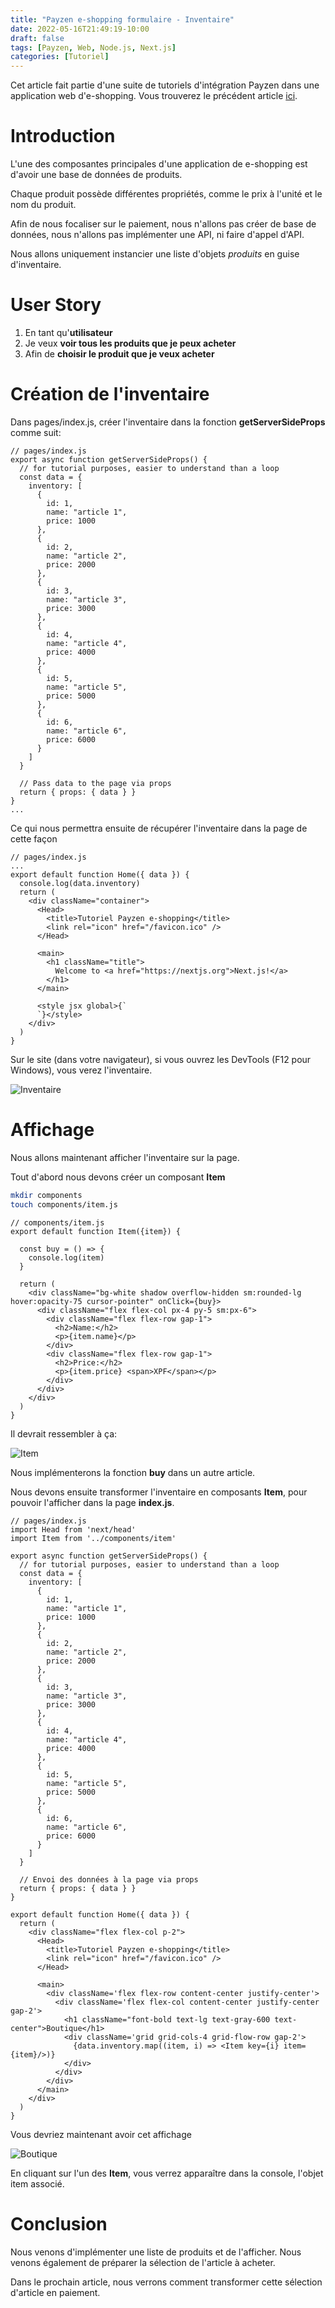 ```yaml
---
title: "Payzen e-shopping formulaire - Inventaire"
date: 2022-05-16T21:49:19-10:00
draft: false
tags: [Payzen, Web, Node.js, Next.js]
categories: [Tutoriel]
---
```

Cet article fait partie d'une suite de tutoriels d'intégration Payzen dans une application web d'e-shopping. Vous trouverez le précédent article [ici](https://huangmanutea.github.io/blog.dev/posts/payzen_e-shopping_formulaire/introduction/).

# Introduction

L'une des composantes principales d'une application de e-shopping est d'avoir une base de données de produits.

Chaque produit possède différentes propriétés, comme le prix à l'unité et le nom du produit.

Afin de nous focaliser sur le paiement, nous n'allons pas créer de base de données, nous n'allons pas implémenter une API, ni faire d'appel d'API.

Nous allons uniquement instancier une liste d'objets *produits* en guise d'inventaire.


# User Story

1. En tant qu'**utilisateur**
2. Je veux **voir tous les produits que je peux acheter**
3. Afin de **choisir le produit que je veux acheter**

# Création de l'inventaire

Dans pages/index.js, créer l'inventaire dans la fonction **getServerSideProps** comme suit:

```react
// pages/index.js
export async function getServerSideProps() {
  // for tutorial purposes, easier to understand than a loop
  const data = {
    inventory: [
      {
        id: 1,
        name: "article 1",
        price: 1000
      },
      {
        id: 2,
        name: "article 2",
        price: 2000
      },
      {
        id: 3,
        name: "article 3",
        price: 3000
      },
      {
        id: 4,
        name: "article 4",
        price: 4000
      },
      {
        id: 5,
        name: "article 5",
        price: 5000
      },
      {
        id: 6,
        name: "article 6",
        price: 6000
      }
    ]
  }

  // Pass data to the page via props
  return { props: { data } }
}
...
```
Ce qui nous permettra ensuite de récupérer l'inventaire dans la page de cette façon

```react
// pages/index.js
...
export default function Home({ data }) {
  console.log(data.inventory)
  return (
    <div className="container">
      <Head>
        <title>Tutoriel Payzen e-shopping</title>
        <link rel="icon" href="/favicon.ico" />
      </Head>

      <main>
        <h1 className="title">
          Welcome to <a href="https://nextjs.org">Next.js!</a>
        </h1>
      </main>

      <style jsx global>{`
      `}</style>
    </div>
  )
}
```

Sur le site (dans votre navigateur), si vous ouvrez les DevTools (F12 pour Windows), vous verez l'inventaire.

![Inventaire](inventory.png#center "Inventaire")

# Affichage

Nous allons maintenant afficher l'inventaire sur la page.

Tout d'abord nous devons créer un composant **Item**

```bash
mkdir components
touch components/item.js
```

```react
// components/item.js
export default function Item({item}) {

  const buy = () => {
    console.log(item)
  }

  return (
    <div className="bg-white shadow overflow-hidden sm:rounded-lg hover:opacity-75 cursor-pointer" onClick={buy}>
      <div className="flex flex-col px-4 py-5 sm:px-6">
        <div className="flex flex-row gap-1">
          <h2>Name:</h2>
          <p>{item.name}</p>
        </div>
        <div className="flex flex-row gap-1">
          <h2>Price:</h2>
          <p>{item.price} <span>XPF</span></p>
        </div>
      </div>
    </div>
  )
}
```

Il devrait ressembler à ça:

![Item](item.png#center "Item")

Nous implémenterons la fonction **buy** dans un autre article.

Nous devons ensuite transformer l'inventaire en composants **Item**, pour pouvoir l'afficher dans la page **index.js**.

```react
// pages/index.js
import Head from 'next/head'
import Item from '../components/item'

export async function getServerSideProps() {
  // for tutorial purposes, easier to understand than a loop
  const data = {
    inventory: [
      {
        id: 1,
        name: "article 1",
        price: 1000
      },
      {
        id: 2,
        name: "article 2",
        price: 2000
      },
      {
        id: 3,
        name: "article 3",
        price: 3000
      },
      {
        id: 4,
        name: "article 4",
        price: 4000
      },
      {
        id: 5,
        name: "article 5",
        price: 5000
      },
      {
        id: 6,
        name: "article 6",
        price: 6000
      }
    ]
  }

  // Envoi des données à la page via props
  return { props: { data } }
}

export default function Home({ data }) {
  return (
    <div className="flex flex-col p-2">
      <Head>
        <title>Tutoriel Payzen e-shopping</title>
        <link rel="icon" href="/favicon.ico" />
      </Head>

      <main>
        <div className='flex flex-row content-center justify-center'>
          <div className='flex flex-col content-center justify-center gap-2'>
            <h1 className="font-bold text-lg text-gray-600 text-center">Boutique</h1>
            <div className='grid grid-cols-4 grid-flow-row gap-2'>
              {data.inventory.map((item, i) => <Item key={i} item={item}/>)}
            </div>
          </div>
        </div>
      </main>
    </div>
  )
}
```

Vous devriez maintenant avoir cet affichage

![Boutique](boutique.png#center "Boutique")

En cliquant sur l'un des **Item**, vous verrez apparaître dans la console, l'objet item associé.

# Conclusion

Nous venons d'implémenter une liste de produits et de l'afficher. Nous venons également de préparer la sélection de l'article à acheter.

Dans le prochain article, nous verrons comment transformer cette sélection d'article en paiement.